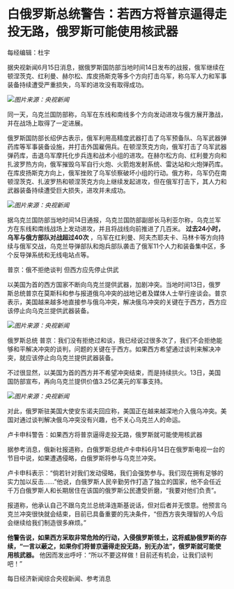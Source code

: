 

# 白俄罗斯总统警告：若西方将普京逼得走投无路，俄罗斯可能使用核武器

每经编辑：杜宇

据央视新闻6月15日消息，据俄罗斯国防部当地时间14日发布的战报，俄军继续在顿涅茨克、红利曼、赫尔松、库皮扬斯克等多个方向打击乌军，称乌军人力和军事装备持续遭受严重损失，乌军的进攻没有取得成功。

![](https://inews.gtimg.com/om_bt/OeBxwWdtLBuWUEjgwOnZ2v1j8QA2H3vN4WW4j-HrfhBtUAA/1000)_图片来源：央视新闻_

同一天，乌克兰国防部称，乌军在东线和南线多个方向发动进攻与俄方展开激战，并在战场上取得了一定进展。

俄罗斯国防部长绍伊古表示，俄军利用高精度武器打击了乌军预备队、乌军武器弹药库等军事装备设施，并打击外国雇佣兵。在顿涅茨克方向，俄军打击了乌军武器弹药库，击退乌军摩托化步兵连和战术小组的进攻。在赫尔松方向、红利曼方向和扎波罗热方向，俄军摧毁乌军自行火炮、火箭炮发射系统、雷达站和火炮弹药库。在库皮扬斯克方向上，俄军挫败了乌军侦察破坏小组的行动。俄方称，乌军仍在南顿涅茨克、扎波罗热和顿涅茨克方向上继续发起进攻，但在俄军打击下，其人力和武器装备持续遭受巨大损失，进攻并未成功。

![](https://inews.gtimg.com/om_bt/Oxl092Sm5Sab8JuQTqZCUfToQ19hlmO_e9dYZb2HdWW6gAA/1000)_图片来源：央视新闻_

据乌克兰国防部当地时间14日通报，乌克兰国防部副部长马利亚尔称，乌克兰军方在东线和南线战场上发动进攻，并且将战线向前推进了几百米。
**过去24小时，乌军与俄方部队对战超过40次**
，乌军在红利曼、阿夫杰耶夫卡、马林卡等方向持续与俄军交战，乌克兰导弹部队和炮兵部队袭击了俄军11个人力和装备集中区，多个反导弹系统和无线电站点等。

普京：俄不拒绝谈判 但西方应先停止供武

以美国为首的西方国家不断向乌克兰提供武器，加剧冲突。当地时间13日，俄罗斯总统普京在莫斯科和参与报道俄乌冲突的战地记者及媒体人士举行座谈会。普京表示，美国越来越多地直接参与俄乌冲突，解决俄乌冲突的关键在于西方，西方应该停止向乌克兰提供武器装备。

![](https://inews.gtimg.com/om_bt/OC9Jdiipn3c3Brp3HOc7ZBsaHniEDPRjagVxa3Nlx6d6wAA/1000)_图片来源：央视新闻_

俄罗斯总统
普京：我们没有拒绝过和谈，我已经说过很多次了，我们不会拒绝能够和平解决冲突的谈判，问题的关键在于西方。如果西方希望通过谈判来解决冲突，就应该停止向乌克兰提供武器装备。

不过很显然，以美国为首的西方并不希望冲突结束，而是持续拱火。13日，美国国防部宣布，再向乌克兰提供价值3.25亿美元的军事支持。

![](https://inews.gtimg.com/om_bt/O5yGacYO7MEjZ9LrfpYLQbuPH2FDcFd7Xm0FQEhCgCS9sAA/1000)_图片来源：央视新闻_

对此，俄罗斯驻美国大使安东诺夫回应称，美国正在越来越深地介入俄乌冲突。美国对通过谈判解决俄乌冲突没有兴趣，也不关心乌克兰人的命运。

卢卡申科警告：如果西方将普京逼得走投无路，俄罗斯就可能使用核武器

据参考消息，俄新社报道称，白俄罗斯总统卢卡申科6月14日在俄罗斯电视一台的节目中说，如果遭遇侵略，白俄罗斯将参与乌克兰冲突。

卢卡申科表示：“倘若针对我们发动侵略，我们会强势参与。我们现在拥有足够的实力加以反击……”他说，白俄罗斯人民辛勤劳作打造了独立的国家，他不会任近千万白俄罗斯人和长期居住在该国的俄罗斯公民遭受折磨，“我要对他们负责”。

报道称，他承认自己不跟乌克兰总统泽连斯基说话，但对后者并无恨意。他预言乌克兰冲突很快就会结束，目前已具备重要的先决条件，“但西方丧失理智的人今后会继续给我们制造很多麻烦。”

**他警告说，如果西方采取非常危险的行动，入侵俄罗斯领土，这将威胁俄罗斯的存续，“一言以蔽之，如果你们将普京逼得走投无路，别无办法”，俄罗斯就可能使用核武器。**
他因而发出呼吁：“所以不要这样做！目前还有机会，让我们谈判吧！”

每日经济新闻综合央视新闻、参考消息

